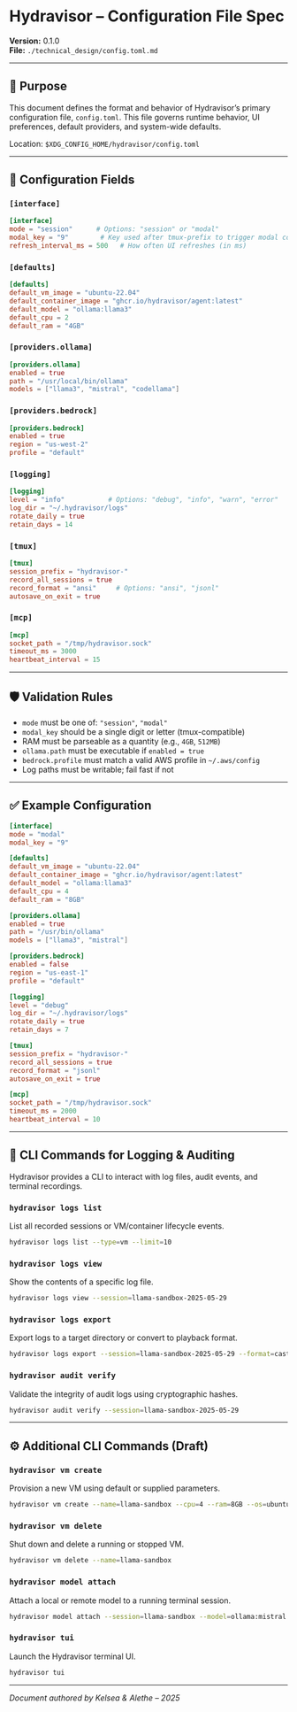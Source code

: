 # Hydravisor – Configuration File Spec

**Version:** 0.1.0  
**File:** `./technical_design/config.toml.md`

---

## 🎯 Purpose
This document defines the format and behavior of Hydravisor’s primary configuration file, `config.toml`. This file governs runtime behavior, UI preferences, default providers, and system-wide defaults.

Location: `$XDG_CONFIG_HOME/hydravisor/config.toml`

---

## 🔧 Configuration Fields

### `[interface]`
```toml
[interface]
mode = "session"      # Options: "session" or "modal"
modal_key = "9"        # Key used after tmux-prefix to trigger modal commands
refresh_interval_ms = 500   # How often UI refreshes (in ms)
```

### `[defaults]`
```toml
[defaults]
default_vm_image = "ubuntu-22.04"
default_container_image = "ghcr.io/hydravisor/agent:latest"
default_model = "ollama:llama3"
default_cpu = 2
default_ram = "4GB"
```

### `[providers.ollama]`
```toml
[providers.ollama]
enabled = true
path = "/usr/local/bin/ollama"
models = ["llama3", "mistral", "codellama"]
```

### `[providers.bedrock]`
```toml
[providers.bedrock]
enabled = true
region = "us-west-2"
profile = "default"
```

### `[logging]`
```toml
[logging]
level = "info"           # Options: "debug", "info", "warn", "error"
log_dir = "~/.hydravisor/logs"
rotate_daily = true
retain_days = 14
```

### `[tmux]`
```toml
[tmux]
session_prefix = "hydravisor-"
record_all_sessions = true
record_format = "ansi"     # Options: "ansi", "jsonl"
autosave_on_exit = true
```

### `[mcp]`
```toml
[mcp]
socket_path = "/tmp/hydravisor.sock"
timeout_ms = 3000
heartbeat_interval = 15
```

---

## 🛡 Validation Rules
- `mode` must be one of: `"session"`, `"modal"`
- `modal_key` should be a single digit or letter (tmux-compatible)
- RAM must be parseable as a quantity (e.g., `4GB`, `512MB`)
- `ollama.path` must be executable if `enabled = true`
- `bedrock.profile` must match a valid AWS profile in `~/.aws/config`
- Log paths must be writable; fail fast if not

---

## ✅ Example Configuration
```toml
[interface]
mode = "modal"
modal_key = "9"

[defaults]
default_vm_image = "ubuntu-22.04"
default_container_image = "ghcr.io/hydravisor/agent:latest"
default_model = "ollama:llama3"
default_cpu = 4
default_ram = "8GB"

[providers.ollama]
enabled = true
path = "/usr/bin/ollama"
models = ["llama3", "mistral"]

[providers.bedrock]
enabled = false
region = "us-east-1"
profile = "default"

[logging]
level = "debug"
log_dir = "~/.hydravisor/logs"
rotate_daily = true
retain_days = 7

[tmux]
session_prefix = "hydravisor-"
record_all_sessions = true
record_format = "jsonl"
autosave_on_exit = true

[mcp]
socket_path = "/tmp/hydravisor.sock"
timeout_ms = 2000
heartbeat_interval = 10
```

---

## 🧪 CLI Commands for Logging & Auditing

Hydravisor provides a CLI to interact with log files, audit events, and terminal recordings.

### `hydravisor logs list`
List all recorded sessions or VM/container lifecycle events.
```bash
hydravisor logs list --type=vm --limit=10
```

### `hydravisor logs view`
Show the contents of a specific log file.
```bash
hydravisor logs view --session=llama-sandbox-2025-05-29
```

### `hydravisor logs export`
Export logs to a target directory or convert to playback format.
```bash
hydravisor logs export --session=llama-sandbox-2025-05-29 --format=cast --output=./exports
```

### `hydravisor audit verify`
Validate the integrity of audit logs using cryptographic hashes.
```bash
hydravisor audit verify --session=llama-sandbox-2025-05-29
```

---

## ⚙️ Additional CLI Commands (Draft)

### `hydravisor vm create`
Provision a new VM using default or supplied parameters.
```bash
hydravisor vm create --name=llama-sandbox --cpu=4 --ram=8GB --os=ubuntu-22.04 --model=ollama:llama3
```

### `hydravisor vm delete`
Shut down and delete a running or stopped VM.
```bash
hydravisor vm delete --name=llama-sandbox
```

### `hydravisor model attach`
Attach a local or remote model to a running terminal session.
```bash
hydravisor model attach --session=llama-sandbox --model=ollama:mistral
```

### `hydravisor tui`
Launch the Hydravisor terminal UI.
```bash
hydravisor tui
```

---

*Document authored by Kelsea & Alethe – 2025*
